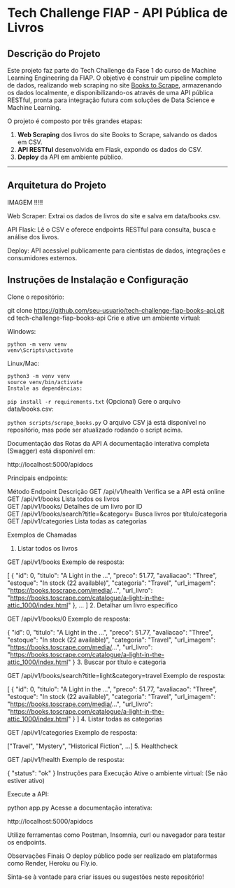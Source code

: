 # Tech Challenge FIAP - API Pública de Livros

## Descrição do Projeto

Este projeto faz parte do Tech Challenge da Fase 1 do curso de Machine Learning Engineering da FIAP. O objetivo é construir um pipeline completo de dados, realizando web scraping no site [Books to Scrape](https://books.toscrape.com/), armazenando os dados localmente, e disponibilizando-os através de uma API pública RESTful, pronta para integração futura com soluções de Data Science e Machine Learning.

O projeto é composto por três grandes etapas:
1. **Web Scraping** dos livros do site Books to Scrape, salvando os dados em CSV.
2. **API RESTful** desenvolvida em Flask, expondo os dados do CSV.
3. **Deploy** da API em ambiente público.

---

## Arquitetura do Projeto

IMAGEM !!!!!


Web Scraper: Extrai os dados de livros do site e salva em data/books.csv.

API Flask: Lê o CSV e oferece endpoints RESTful para consulta, busca e análise dos livros.

Deploy: API acessível publicamente para cientistas de dados, integrações e consumidores externos.

## Instruções de Instalação e Configuração
Clone o repositório:

git clone https://github.com/seu-usuario/tech-challenge-fiap-books-api.git
cd tech-challenge-fiap-books-api
Crie e ative um ambiente virtual:

Windows:

```
python -m venv venv
venv\Scripts\activate
```
Linux/Mac:
```
python3 -m venv venv
source venv/bin/activate
Instale as dependências:
```

`pip install -r requirements.txt`
(Opcional) Gere o arquivo data/books.csv:


`python scripts/scrape_books.py`
O arquivo CSV já está disponível no repositório, mas pode ser atualizado rodando o script acima.

Documentação das Rotas da API
A documentação interativa completa (Swagger) está disponível em:

http://localhost:5000/apidocs

Principais endpoints:

Método	Endpoint	Descrição
GET	/api/v1/health	Verifica se a API está online  
GET	/api/v1/books	Lista todos os livros  
GET	/api/v1/books/<id>	Detalhes de um livro por ID  
GET	/api/v1/books/search?title=&category=	Busca livros por título/categoria  
GET	/api/v1/categories	Lista todas as categorias  

Exemplos de Chamadas
1. Listar todos os livros

GET /api/v1/books
Exemplo de resposta:


[
  {
    "id": 0,
    "titulo": "A Light in the ...",
    "preco": 51.77,
    "avaliacao": "Three",
    "estoque": "In stock (22 available)",
    "categoria": "Travel",
    "url_imagem": "https://books.toscrape.com/media/...",
    "url_livro": "https://books.toscrape.com/catalogue/a-light-in-the-attic_1000/index.html"
  },
  ...
]
2. Detalhar um livro específico

GET /api/v1/books/0
Exemplo de resposta:

{
  "id": 0,
  "titulo": "A Light in the ...",
  "preco": 51.77,
  "avaliacao": "Three",
  "estoque": "In stock (22 available)",
  "categoria": "Travel",
  "url_imagem": "https://books.toscrape.com/media/...",
  "url_livro": "https://books.toscrape.com/catalogue/a-light-in-the-attic_1000/index.html"
}
3. Buscar por título e categoria

GET /api/v1/books/search?title=light&category=travel
Exemplo de resposta:

[
  {
    "id": 0,
    "titulo": "A Light in the ...",
    "preco": 51.77,
    "avaliacao": "Three",
    "estoque": "In stock (22 available)",
    "categoria": "Travel",
    "url_imagem": "https://books.toscrape.com/media/...",
    "url_livro": "https://books.toscrape.com/catalogue/a-light-in-the-attic_1000/index.html"
  }
]
4. Listar todas as categorias

GET /api/v1/categories
Exemplo de resposta:


["Travel", "Mystery", "Historical Fiction", ...]
5. Healthcheck

GET /api/v1/health
Exemplo de resposta:


{ "status": "ok" }
Instruções para Execução
Ative o ambiente virtual:
(Se não estiver ativo)

Execute a API:


python app.py
Acesse a documentação interativa:

http://localhost:5000/apidocs

Utilize ferramentas como Postman, Insomnia, curl ou navegador para testar os endpoints.

Observações Finais
O deploy público pode ser realizado em plataformas como Render, Heroku ou Fly.io.

Sinta-se à vontade para criar issues ou sugestões neste repositório!
